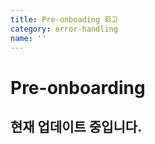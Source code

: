 ```yaml
---
title: Pre-onboading 회고
category: error-handling
name: ''
---
```


# Pre-onboarding

## 현재 업데이트 중입니다.

